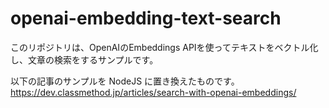 # openai-embedding-text-search

このリポジトリは、OpenAIのEmbeddings APIを使ってテキストをベクトル化し、文章の検索をするサンプルです。

以下の記事のサンプルを NodeJS に置き換えたものです。  
https://dev.classmethod.jp/articles/search-with-openai-embeddings/
